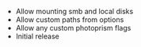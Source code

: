 - Allow mounting smb and local disks
- Allow custom paths from options
- Allow any custom photoprism flags
- Initial release
